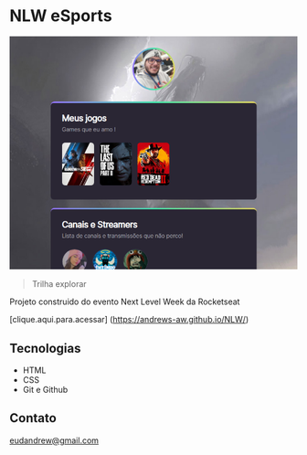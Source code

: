 # NLW eSports 

![preview](./.github/preview.png)

> Trilha explorar

Projeto construido do evento Next Level Week da Rocketseat

[clique.aqui.para.acessar] (https://andrews-aw.github.io/NLW/)

##  Tecnologias

- HTML
- CSS
- Git e Github

## Contato

eudandrew@gmail.com
